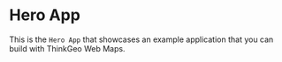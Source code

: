 # Hero App

This is the `Hero App` that showcases an example application that you can build with ThinkGeo Web Maps.


